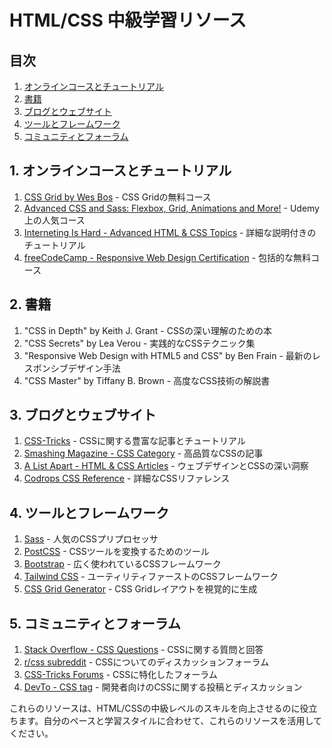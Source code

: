 # HTML/CSS 中級学習リソース

## 目次
1. [オンラインコースとチュートリアル](#1-オンラインコースとチュートリアル)
2. [書籍](#2-書籍)
3. [ブログとウェブサイト](#3-ブログとウェブサイト)
4. [ツールとフレームワーク](#4-ツールとフレームワーク)
5. [コミュニティとフォーラム](#5-コミュニティとフォーラム)

## 1. オンラインコースとチュートリアル

1. [CSS Grid by Wes Bos](https://cssgrid.io/) - CSS Gridの無料コース
2. [Advanced CSS and Sass: Flexbox, Grid, Animations and More!](https://www.udemy.com/course/advanced-css-and-sass/) - Udemy上の人気コース
3. [Interneting Is Hard - Advanced HTML & CSS Topics](https://www.internetingishard.com/) - 詳細な説明付きのチュートリアル
4. [freeCodeCamp - Responsive Web Design Certification](https://www.freecodecamp.org/learn/responsive-web-design/) - 包括的な無料コース

## 2. 書籍

1. "CSS in Depth" by Keith J. Grant - CSSの深い理解のための本
2. "CSS Secrets" by Lea Verou - 実践的なCSSテクニック集
3. "Responsive Web Design with HTML5 and CSS" by Ben Frain - 最新のレスポンシブデザイン手法
4. "CSS Master" by Tiffany B. Brown - 高度なCSS技術の解説書

## 3. ブログとウェブサイト

1. [CSS-Tricks](https://css-tricks.com/) - CSSに関する豊富な記事とチュートリアル
2. [Smashing Magazine - CSS Category](https://www.smashingmagazine.com/category/css/) - 高品質なCSSの記事
3. [A List Apart - HTML & CSS Articles](https://alistapart.com/topic/html-css/) - ウェブデザインとCSSの深い洞察
4. [Codrops CSS Reference](https://tympanus.net/codrops/css_reference/) - 詳細なCSSリファレンス

## 4. ツールとフレームワーク

1. [Sass](https://sass-lang.com/) - 人気のCSSプリプロセッサ
2. [PostCSS](https://postcss.org/) - CSSツールを変換するためのツール
3. [Bootstrap](https://getbootstrap.com/) - 広く使われているCSSフレームワーク
4. [Tailwind CSS](https://tailwindcss.com/) - ユーティリティファーストのCSSフレームワーク
5. [CSS Grid Generator](https://cssgrid-generator.netlify.app/) - CSS Gridレイアウトを視覚的に生成

## 5. コミュニティとフォーラム

1. [Stack Overflow - CSS Questions](https://stackoverflow.com/questions/tagged/css) - CSSに関する質問と回答
2. [r/css subreddit](https://www.reddit.com/r/css/) - CSSについてのディスカッションフォーラム
3. [CSS-Tricks Forums](https://css-tricks.com/forums/) - CSSに特化したフォーラム
4. [DevTo - CSS tag](https://dev.to/t/css) - 開発者向けのCSSに関する投稿とディスカッション

これらのリソースは、HTML/CSSの中級レベルのスキルを向上させるのに役立ちます。自分のペースと学習スタイルに合わせて、これらのリソースを活用してください。
